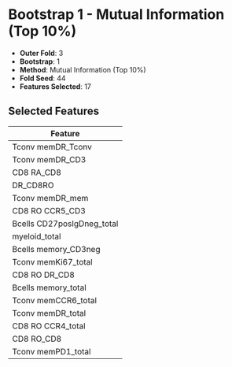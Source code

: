 # Bootstrap 1 - Mutual Information (Top 10%)

- **Outer Fold**: 3
- **Bootstrap**: 1
- **Method**: Mutual Information (Top 10%)
- **Fold Seed**: 44
- **Features Selected**: 17

## Selected Features

| Feature |
|---------|
| Tconv memDR_Tconv |
| Tconv memDR_CD3 |
| CD8 RA_CD8 |
| DR_CD8RO |
| Tconv memDR_mem |
| CD8 RO CCR5_CD3 |
| Bcells CD27posIgDneg_total |
| myeloid_total |
| Bcells memory_CD3neg |
| Tconv memKi67_total |
| CD8 RO DR_CD8 |
| Bcells memory_total |
| Tconv memCCR6_total |
| Tconv memDR_total |
| CD8 RO CCR4_total |
| CD8 RO_CD8 |
| Tconv memPD1_total |
